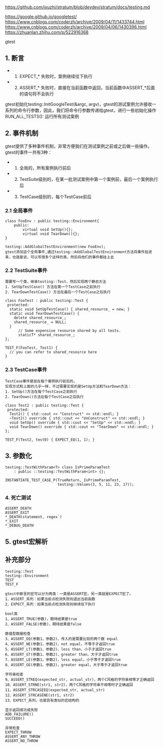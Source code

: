 https://github.com/ixuzhi/stratum/blob/devdev/stratum/docs/testing.md


https://google.github.io/googletest/
https://www.cnblogs.com/coderzh/archive/2009/04/11/1433744.html
https://www.cnblogs.com/coderzh/archive/2009/04/06/1430396.html
https://zhuanlan.zhihu.com/p/522916368

gtest

## 1. 断言
- 1. EXPECT_*  失败时，案例继续往下执行
- 2. ASSERT_* 失败时，直接在当前函数中返回，当前函数中ASSERT_*后面的语句将不会执行

gtest初始化testing::InitGoogleTest(&argc, argv)，gtest的测试案例允许接收一系列的命令行参数，因此，我们将命令行参数传递给gtest，进行一些初始化操作
RUN_ALL_TESTS(): 运行所有测试案例

## 2. 事件机制
gtest提供了多种事件机制，非常方便我们在测试案例之前或之后做一些操作。gtest的事件一共有3种：
- 1. 全局的，所有案例执行前后
- 2. TestSuite级别的，在某一批测试案例中第一个案例前，最后一个案例执行后
- 3. TestCase级别的，每个TestCase前后

### 2.1 全局事件
```
class FooEnv : public testing::Environment{
    public:
        virtual void SetUp(){};
        virtual void TearDown(){};
}

testing::AddGlobalTestEnvironment(new FooEnv);
gtest添加这个全局事件,通过testing::AddGlobalTestEnvironment方法将事件挂进来，也就是说，可以写很多个这样的类，然后将他们的事件都挂上去
```


### 2.2 TestSuite事件
    需要写一个类，继承testing::Test，然后实现两个静态方法
    1. SetUpTestCase() 方法在第一个TestCase之前执行
    2. TearDownTestCase() 方法在最后一个TestCase之后执行

```
class FooTest : public testing::Test {
 protected:
  static void SetUpTestCase() { shared_resource_ = new; }
  static void TearDownTestCase() {
    delete shared_resource_;
    shared_resource_ = NULL;
  }
      // Some expensive resource shared by all tests.
      staticT* shared_resource_;
};

TEST_F(FooTest, Test1) {
  // you can refer to shared_resource here
}
```

### 2.3 TestCase事件
    TestCase事件是挂在每个案例执行前后的，
    实现方式和上面的几乎一样，不过需要实现的是SetUp方法和TearDown方法：
    1. SetUp()方法在每个TestCase之前执行
    2. TearDown()方法在每个TestCase之后执行
```
class Test2 : public testing::Test {
 protected:
  Test2() { std::cout << "Construct" << std::endl; }
  ~Test2() override { std::cout << "UnConstruct" << std::endl; }
  void SetUp() override { std::cout << "SetUp" << std::endl; }
  void TearDown() override { std::cout << "TearDown" << std::endl; }
};

TEST_F(Test2, test0) { EXPECT_EQ(1, 1); }
```

## 3. 参数化
```
testing::TestWithParam<T> class IsPrimeParamTest
    : public ::testing::TestWithParam<int> {};

INSTANTIATE_TEST_CASE_P(TrueReturn, IsPrimeParamTest,
                        testing::Values(3, 5, 11, 23, 17));
```

### 4. 死亡测试
    ASSERT_DEATH
    ASSERT_EXIT
    *_DEATH(statement, regex`)
    *_EXIT
    *_DEBUG_DEATH

## 5. gtest宏解析


## 补充部分
```
testing::Test
testing::Environment
TEST
TEST_F

gtest中断言的宏可以分为两类：一类是ASSERT宏，另一类就是EXPECT宏了。
1、ASSERT_系列：如果当前点检测失败则退出当前函数
2、EXPECT_系列：如果当前点检测失败则继续往下执行

bool类
1、ASSERT_TRUE(参数)，期待结果是true
2、ASSERT_FALSE(参数)，期待结果是false

数值型数据检查
3、ASSERT_EQ(参数1，参数2)，传入的是需要比较的两个数 equal
4、ASSERT_NE(参数1，参数2)，not equal，不等于才返回true
5、ASSERT_LT(参数1，参数2)，less than，小于才返回true
6、ASSERT_GT(参数1，参数2)，greater than，大于才返回true
7、ASSERT_LE(参数1，参数2)，less equal，小于等于才返回true
8、ASSERT_GE(参数1，参数2)，greater equal，大于等于才返回true

字符串检查
9、ASSERT_STREQ(expected_str, actual_str)，两个C风格的字符串相等才正确返回
10、ASSERT_STRNE(str1, str2)，两个C风格的字符串不相等时才正确返回
11、ASSERT_STRCASEEQ(expected_str, actual_str)
12、ASSERT_STRCASENE(str1, str2)
13、EXPECT_系列，也是具有类似的宏结构的

显示返回成功或失败
ADD_FAILURE()
SUCCEED()

异常检查
EXPECT_THROW
ASSERT_ANY_THROW
ASSERT_NO_THROW
```
